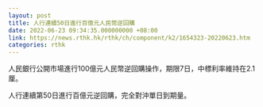 ```yaml
---
layout: post
title: 人行連續50日進行百億元人民幣逆回購
date: 2022-06-23 09:34:35.000000000 +08:00
link: https://news.rthk.hk/rthk/ch/component/k2/1654323-20220623.htm
categories: rthk
---
```


人民銀行公開市場進行100億元人民幣逆回購操作，期限7日，中標利率維持在2.1厘。

人行連續第50日進行百億元逆回購，完全對沖單日到期量。

